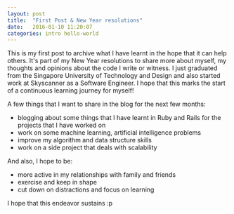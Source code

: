 ```yaml
---
layout: post
title:  "First Post & New Year resolutions"
date:   2016-01-10 11:20:07
categories: intro hello-world
---
```


This is my first post to archive what I have learnt in the hope that it can help others. It's part of my New Year resolutions to share more about myself, my thoughts and opinions about the code I write or witness. I just graduated from the Singapore University of Technology and Design and also started work at Skyscanner as a Software Engineer. I hope that this marks the start of a continuous learning journey for myself!

A few things that I want to share in the blog for the next few months:

- blogging about some things that I have learnt in Ruby and Rails for the projects that I have worked on
- work on some machine learning, artificial intelligence problems
- improve my algorithm and data structure skills
- work on a side project that deals with scalability

And also, I hope to be:
- more active in my relationships with family and friends
- exercise and keep in shape
- cut down on distractions and focus on learning

I hope that this endeavor sustains :p